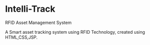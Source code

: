 Intelli-Track
=============

RFID Asset Management System


A Smart asset tracking system using RFID Technology, created using HTML,CSS,JSP.
